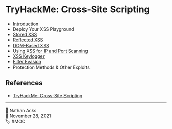 # TryHackMe: Cross-Site Scripting

* [Introduction](../log/2021-11-28-tryhackme-complete-beginner-supplements.md)
* Deploy Your XSS Playground
* [Stored XSS](../log/2021-11-28-tryhackme-complete-beginner-supplements.md)
* [Reflected XSS](../log/2021-11-28-tryhackme-complete-beginner-supplements.md)
* [DOM-Based XSS](../log/2021-11-28-tryhackme-complete-beginner-supplements.md)
* [Using XSS for IP and Port Scanning](../log/2021-11-28-tryhackme-complete-beginner-supplements.md)
* [XSS Keylogger](../log/2021-11-28-tryhackme-complete-beginner-supplements.md)
* [Filter Evasion](../log/2021-11-28-tryhackme-complete-beginner-supplements.md)
* Protection Methods & Other Exploits

## References

* [TryHackMe: Cross-Site Scripting](https://tryhackme.com/room/xss)

- - - -

<span aria-hidden="true">👤</span> Nathan Acks  
<span aria-hidden="true">📅</span> November 28, 2021  
<span aria-hidden="true">🏷️</span> #MOC
